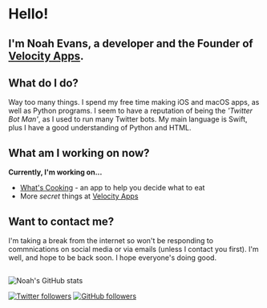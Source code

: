# Hello!
## I'm Noah Evans, a developer and the Founder of [Velocity Apps](https://velocityapps.tech).

## What do I do?
Way too many things.
I spend my free time making iOS and macOS apps, as well as Python programs. I seem to have a reputation of being the *'Twitter Bot Man'*, as I used to run many Twitter bots.
My main language is Swift, plus I have a good understanding of Python and HTML.

## What am I working on now?
**Currently, I'm working on...**
* [What's Cooking](https://velocityapps.tech/whatscooking) - an app to help you decide what to eat
* More *secret* things at [Velocity Apps](https://velocityapps.tech)

## Want to contact me?
I'm taking a break from the internet so won't be responding to commnications on social media or via emails (unless I contact you first). I'm well, and hope to be back soon. I hope everyone's doing good.

## 
![Noah's GitHub stats](https://github-readme-stats.vercel.app/api?username=thisisnoahevans)


[![Twitter followers](https://img.shields.io/twitter/follow/ThisIsNoahEvans?label=Followers&style=social)](https://twitter.com/thisisnoahevans) [![GitHub followers](https://img.shields.io/github/followers/thisisnoahevans?label=Followers&style=social)](https://github.com/thisisnoahevans/)
